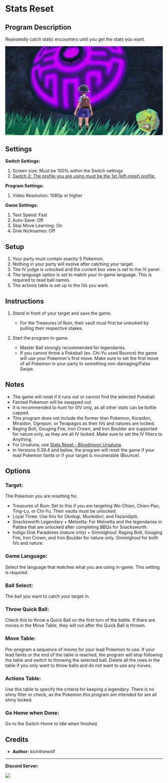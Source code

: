 # Stats Reset

## Program Description

Repeatedly catch static encounters until you get the stats you want.

<img src="images/StatsReset.png">

## Settings

**Switch Settings:**

1. Screen size: Must be 100% within the Switch settings
2. [Switch 2: The profile you are using must be the 1st (left-most) profile.](../NintendoSwitch/Switch2Notes.md#resetting-a-game-moves-the-cursor-to-the-1st-user-profile)

**Program Settings:**

1. Video Resolution: 1080p or higher

**Game Settings:**

1. Text Speed: Fast
2. Auto-Save: Off
2. Skip Move Learning: On
3. Give Nicknames: Off

## Setup

1. Your party must contain exactly 5 Pokemon.
2. Nothing in your party will evolve after catching your target.
3. The IV judge is unlocked and the current box view is set to the IV panel.
4. The language option is set to match your in-game language. This is required to read ball names.
5. The actions table is set up to the IVs you want.

## Instructions

1. Stand in front of your target and save the game.

	- For the Treasures of Ruin, their vault must first be unlocked by pulling their respective stakes.

2. Start the program in-game.

	- Master Ball strongly recommended for legendaries.
	- If you cannot throw a Pokeball (ex. Chi-Yu used Bounce) the game will use your Pokemon's first move. Make sure to set the first move of all Pokemon in your party to something non-damaging/False Swipe.

## Notes

- The game will reset if it runs out or cannot find the selected Pokeball.
- Fainted Pokemon will be swapped out.
- It is recommended to hunt for 0IV only, as all other stats can be bottle capped.
- This program does not include the former titan Pokemon, Koraidon, Miraidon, Ogrepon, or Terapagos as their IVs and natures are locked.
- Raging Bolt, Gouging Fire, Iron Crown, and Iron Boulder are supported for nature only, as they are all IV locked. Make sure to set the IV filters to Anything.
- For Ursaluna, use [Stats Reset - Bloodmoon Ursaluna](StatsResetBloodmoon.md).
- In Versions 0.39.4 and below, the program will reset the game if your lead Pokemon faints or if your target is invulnerable (Bounce).

## Options

### Target:

The Pokemon you are resetting for.

- Treasures of Ruin: Set to this if you are targeting Wo-Chien, Chien-Pao, Ting-Lu, or Chi-Yu. Their vaults must be unlocked.
- Loyal Three: Use this for Okidogi, Munkidori, and Fezandipiti.
- Snacksworth Legendary + Meloetta: For Meloetta and the legendaries in Paldea that are unlocked after completing BBQs for Snacksworth.
- Indigo Disk Paradoxes (nature only) + Gimmighoul: Raging Bolt, Gouging Fire, Iron Crown, and Iron Boulder for nature only. Gimmighoul for both IVs and nature.

### Game Language:

Select the language that matches what you are using in-game. This setting is required.

### Ball Select:

The ball you want to catch your target in.

### Throw Quick Ball:

Check this to throw a Quick Ball on the first turn of the battle. If there are moves in the Move Table, they will run after the Quick Ball is thrown.

### Move Table:

Pre-program a sequence of moves for your lead Pokemon to use. If your lead faints or the end of the table is reached, the program will stop following the table and switch to throwing the selected ball. Delete all the rows in the table if you only want to throw balls and do not want to use any moves.

### Actions Table:
Use this table to specify the criteria for keeping a legendary. There is no shiny filter or check, as the Pokemon this program are intended for are all shiny locked.

### Go Home when Done:

Go to the Switch Home to idle when finished.

## Credits

- **Author:** kichithewolf


<hr>

**Discord Server:** 

[<img src="https://canary.discordapp.com/api/guilds/695809740428673034/widget.png?style=banner2">](https://discord.gg/cQ4gWxN)

